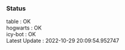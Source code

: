 ### Status


table : OK  
hogwarts : OK  
icy-bot : OK  
Latest Update : 2022-10-29 20:09:54.952747
